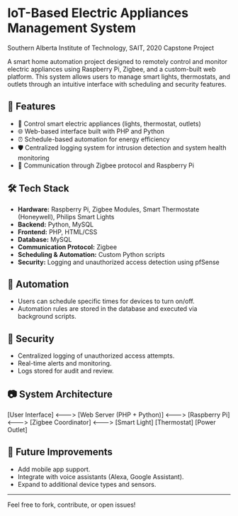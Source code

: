 # IoT-Based Electric Appliances Management System

Southern Alberta Institute of Technology, SAIT, 2020 Capstone Project

A smart home automation project designed to remotely control and monitor electric appliances using Raspberry Pi, Zigbee, and a custom-built web platform. This system allows users to manage smart lights, thermostats, and outlets through an intuitive interface with scheduling and security features.

## 🚀 Features

- 🔌 Control smart electric appliances (lights, thermostat, outlets)
- 🌐 Web-based interface built with PHP and Python
- ⏰ Schedule-based automation for energy efficiency
- 🛡️ Centralized logging system for intrusion detection and system health monitoring
- 📡 Communication through Zigbee protocol and Raspberry Pi

## 🛠️ Tech Stack

- **Hardware:** Raspberry Pi, Zigbee Modules, Smart Thermostate (Honeywell), Philips Smart Lights
- **Backend:** Python, MySQL  
- **Frontend:** PHP, HTML/CSS  
- **Database:** MySQL  
- **Communication Protocol:** Zigbee  
- **Scheduling & Automation:** Custom Python scripts  
- **Security:** Logging and unauthorized access detection using pfSense

## 📅 Automation

- Users can schedule specific times for devices to turn on/off.
- Automation rules are stored in the database and executed via background scripts.

## 🔐 Security

- Centralized logging of unauthorized access attempts.
- Real-time alerts and monitoring.
- Logs stored for audit and review.

## 📷 System Architecture

[User Interface] <---> [Web Server (PHP + Python)] <---> [Raspberry Pi] <---> [Zigbee Coordinator] <---> [Smart Light] [Thermostat] [Power Outlet]


## 📌 Future Improvements

- Add mobile app support.
- Integrate with voice assistants (Alexa, Google Assistant).
- Expand to additional device types and sensors.

---

Feel free to fork, contribute, or open issues!
